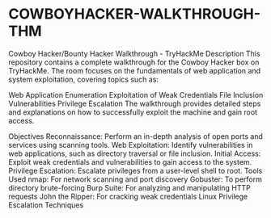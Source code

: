 # COWBOYHACKER-WALKTHROUGH-THM
Cowboy Hacker/Bounty Hacker Walkthrough - TryHackMe
Description
This repository contains a complete walkthrough for the Cowboy Hacker box on TryHackMe. The room focuses on the fundamentals of web application and system exploitation, covering topics such as:

Web Application Enumeration
Exploitation of Weak Credentials
File Inclusion Vulnerabilities
Privilege Escalation
The walkthrough provides detailed steps and explanations on how to successfully exploit the machine and gain root access.

Objectives
Reconnaissance: Perform an in-depth analysis of open ports and services using scanning tools.
Web Exploitation: Identify vulnerabilities in web applications, such as directory traversal or file inclusion.
Initial Access: Exploit weak credentials and vulnerabilities to gain access to the system.
Privilege Escalation: Escalate privileges from a user-level shell to root.
Tools Used
nmap: For network scanning and port discovery
Gobuster: To perform directory brute-forcing
Burp Suite: For analyzing and manipulating HTTP requests
John the Ripper: For cracking weak credentials
Linux Privilege Escalation Techniques
